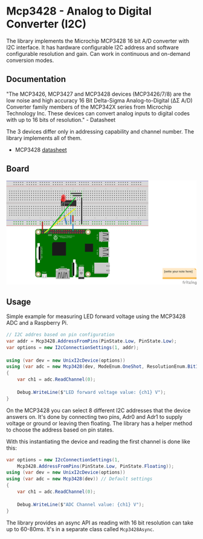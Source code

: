﻿# Mcp3428 - Analog to Digital Converter (I2C)

The library implements the Microchip MCP3428 16 bit A/D converter with I2C interface. It has hardware configurable I2C address and software configurable resolution and gain. Can work in continuous and on-demand conversion modes.

## Documentation

"The   MCP3426,   MCP3427   and   MCP3428   devices (MCP3426/7/8)  are  the  low  noise  and  high  accuracy 16 Bit  Delta-Sigma  Analog-to-Digital  (ΔΣ  A/D)  Converter  family  members  of  the  MCP342X  series  from Microchip Technology Inc. These devices can convert analog inputs to digital codes with up to 16 bits of resolution." - Datasheet

The  3 devices differ only in addressing capability and channel number. The library implements all of them.

* MCP3428 [datasheet](http://ww1.microchip.com/downloads/en/DeviceDoc/22226a.pdf)

## Board

![Raspberry Pi Breadboard diagram](rpi_led_adc_i2c.png)

## Usage

Simple example for measuring LED forward voltage using the MCP3428 ADC and a Raspberry Pi.

```csharp
// I2C addres based on pin configuration
var addr = Mcp3428.AddressFromPins(PinState.Low, PinState.Low);
var options = new I2cConnectionSettings(1, addr);

using (var dev = new UnixI2cDevice(options))
using (var adc = new Mcp3428(dev, ModeEnum.OneShot, ResolutionEnum.Bit16, GainEnum.X1))
{
    var ch1 = adc.ReadChannel(0);

    Debug.WriteLine($"LED forward voltage value: {ch1} V");
}
```

On the MCP3428 you can select 8 different I2C addresses that the device answers on. It's done by connecting two pins, Adr0 and Adr1 to supply voltage or ground or leaving then floating. The library has a helper method to choose the address based on pin states.

With this instantiating the device and reading the first channel is done like this:

```csharp
var options = new I2cConnectionSettings(1,
    Mcp3428.AddressFromPins(PinState.Low, PinState.Floating));
using (var dev = new UnixI2cDevice(options))
using (var adc = new Mcp3428(dev)) // Default settings
{
    var ch1 = adc.ReadChannel(0);

    Debug.WriteLine($"ADC Channel value: {ch1} V");
}
```

The library provides an async API as reading with 16 bit resolution can take up to 60-80ms. It's in a separate class called `Mcp3428Async`.
